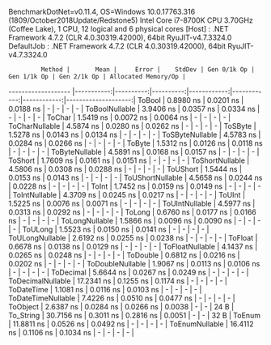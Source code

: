
BenchmarkDotNet=v0.11.4, OS=Windows 10.0.17763.316 (1809/October2018Update/Redstone5)
Intel Core i7-8700K CPU 3.70GHz (Coffee Lake), 1 CPU, 12 logical and 6 physical cores
  [Host]     : .NET Framework 4.7.2 (CLR 4.0.30319.42000), 64bit RyuJIT-v4.7.3324.0
  DefaultJob : .NET Framework 4.7.2 (CLR 4.0.30319.42000), 64bit RyuJIT-v4.7.3324.0


             Method |       Mean |     Error |    StdDev | Gen 0/1k Op | Gen 1/1k Op | Gen 2/1k Op | Allocated Memory/Op |
------------------- |-----------:|----------:|----------:|------------:|------------:|------------:|--------------------:|
             ToBool |  0.8980 ns | 0.0201 ns | 0.0188 ns |           - |           - |           - |                   - |
     ToBoolNullable |  3.9406 ns | 0.0357 ns | 0.0334 ns |           - |           - |           - |                   - |
             ToChar |  1.5419 ns | 0.0072 ns | 0.0064 ns |           - |           - |           - |                   - |
     ToCharNullable |  4.5874 ns | 0.0280 ns | 0.0262 ns |           - |           - |           - |                   - |
            ToSByte |  1.5278 ns | 0.0143 ns | 0.0134 ns |           - |           - |           - |                   - |
    ToSByteNullable |  4.5783 ns | 0.0284 ns | 0.0266 ns |           - |           - |           - |                   - |
             ToByte |  1.5312 ns | 0.0126 ns | 0.0118 ns |           - |           - |           - |                   - |
     ToByteNullable |  4.5891 ns | 0.0168 ns | 0.0157 ns |           - |           - |           - |                   - |
            ToShort |  1.7609 ns | 0.0161 ns | 0.0151 ns |           - |           - |           - |                   - |
    ToShortNullable |  4.5806 ns | 0.0308 ns | 0.0288 ns |           - |           - |           - |                   - |
           ToUShort |  1.5444 ns | 0.0153 ns | 0.0143 ns |           - |           - |           - |                   - |
   ToUShortNullable |  4.5658 ns | 0.0244 ns | 0.0228 ns |           - |           - |           - |                   - |
              ToInt |  1.7452 ns | 0.0159 ns | 0.0149 ns |           - |           - |           - |                   - |
      ToIntNullable |  4.3709 ns | 0.0245 ns | 0.0217 ns |           - |           - |           - |                   - |
             ToUInt |  1.5225 ns | 0.0076 ns | 0.0071 ns |           - |           - |           - |                   - |
     ToUIntNullable |  4.5977 ns | 0.0313 ns | 0.0292 ns |           - |           - |           - |                   - |
             ToLong |  0.6760 ns | 0.0177 ns | 0.0166 ns |           - |           - |           - |                   - |
     ToLongNullable |  1.5866 ns | 0.0096 ns | 0.0090 ns |           - |           - |           - |                   - |
            ToULong |  1.5523 ns | 0.0150 ns | 0.0141 ns |           - |           - |           - |                   - |
    ToULongNullable |  2.6192 ns | 0.0255 ns | 0.0238 ns |           - |           - |           - |                   - |
            ToFloat |  0.6678 ns | 0.0138 ns | 0.0129 ns |           - |           - |           - |                   - |
    ToFloatNullable |  4.1437 ns | 0.0265 ns | 0.0248 ns |           - |           - |           - |                   - |
           ToDouble |  0.6812 ns | 0.0216 ns | 0.0202 ns |           - |           - |           - |                   - |
   ToDoubleNullable |  1.9067 ns | 0.0113 ns | 0.0106 ns |           - |           - |           - |                   - |
          ToDecimal |  5.6644 ns | 0.0267 ns | 0.0249 ns |           - |           - |           - |                   - |
  ToDecimalNullable | 17.2341 ns | 0.1255 ns | 0.1174 ns |           - |           - |           - |                   - |
         ToDateTime |  1.1081 ns | 0.0116 ns | 0.0103 ns |           - |           - |           - |                   - |
 ToDateTimeNullable |  7.4226 ns | 0.0510 ns | 0.0477 ns |           - |           - |           - |                   - |
           ToObject |  2.6387 ns | 0.0284 ns | 0.0266 ns |      0.0038 |           - |           - |                24 B |
          To_String | 30.7156 ns | 0.3011 ns | 0.2816 ns |      0.0051 |           - |           - |                32 B |
             ToEnum | 11.8811 ns | 0.0526 ns | 0.0492 ns |           - |           - |           - |                   - |
     ToEnumNullable | 16.4112 ns | 0.1106 ns | 0.1034 ns |           - |           - |           - |                   - |
